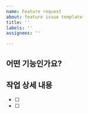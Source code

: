 ```yaml
---
name: Feature request
about: feature issue template
title: ''
labels: ''
assignees: ''

---
```


## 어떤 기능인가요?
> 

## 작업 상세 내용
- [ ] 
- [ ]
